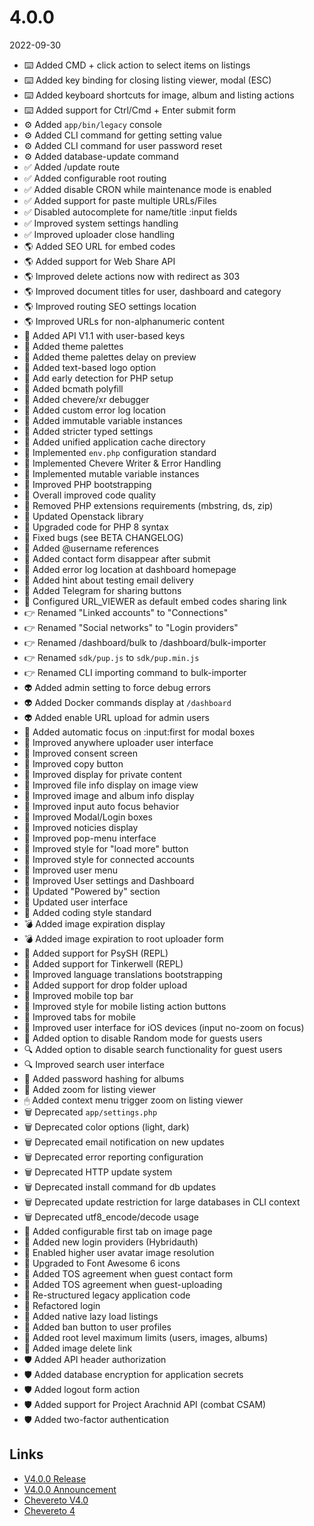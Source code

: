 # 4.0.0

2022-09-30

- ⌨️ Added CMD + click action to select items on listings
- ⌨️ Added key binding for closing listing viewer, modal (ESC)
- ⌨️ Added keyboard shortcuts for image, album and listing actions
- ⌨️ Added support for Ctrl/Cmd + Enter submit form
- ⚙️ Added `app/bin/legacy` console
- ⚙️ Added CLI command for getting setting value
- ⚙️ Added CLI command for user password reset
- ⚙️ Added database-update command
- ✅ Added /update route
- ✅ Added configurable root routing
- ✅ Added disable CRON while maintenance mode is enabled
- ✅ Added support for paste multiple URLs/Files
- ✅ Disabled autocomplete for name/title :input fields
- ✅ Improved system settings handling
- ✅ Improved uploader close handling
- 🌎 Added SEO URL for embed codes
- 🌎 Added support for Web Share API
- 🌎 Improved delete actions now with redirect as 303
- 🌎 Improved document titles for user, dashboard and category
- 🌎 Improved routing SEO settings location
- 🌎 Improved URLs for non-alphanumeric content
- 🎉 Added API V1.1 with user-based keys
- 🎨 Added theme palettes
- 🎨 Added theme palettes delay on preview
- 🐎 Added text-based logo option
- 🐘 Add early detection for PHP setup
- 🐘 Added bcmath polyfill
- 🐘 Added chevere/xr debugger
- 🐘 Added custom error log location
- 🐘 Added immutable variable instances
- 🐘 Added stricter typed settings
- 🐘 Added unified application cache directory
- 🐘 Implemented `env.php` configuration standard
- 🐘 Implemented Chevere Writer & Error Handling
- 🐘 Implemented mutable variable instances
- 🐘 Improved PHP bootstrapping
- 🐘 Overall improved code quality
- 🐘 Removed PHP extensions requirements (mbstring, ds, zip)
- 🐘 Updated Openstack library
- 🐘 Upgraded code for PHP 8 syntax
- 🐞 Fixed bugs (see BETA CHANGELOG)
- 👀 Added @username references
- 👀 Added contact form disappear after submit
- 👀 Added error log location at dashboard homepage
- 👀 Added hint about testing email delivery
- 👀 Added Telegram for sharing buttons
- 👀 Configured URL_VIEWER as default embed codes sharing link
- 👉 Renamed "Linked accounts" to "Connections"
- 👉 Renamed "Social networks" to "Login providers"
- 👉 Renamed /dashboard/bulk to /dashboard/bulk-importer
- 👉 Renamed `sdk/pup.js` to `sdk/pup.min.js`
- 👉 Renamed CLI importing command to bulk-importer
- 👽 Added admin setting to force debug errors
- 👽 Added Docker commands display at `/dashboard`
- 👽 Added enable URL upload for admin users
- 💅 Added automatic focus on :input:first for modal boxes
- 💅 Improved anywhere uploader user interface
- 💅 Improved consent screen
- 💅 Improved copy button
- 💅 Improved display for private content
- 💅 Improved file info display on image view
- 💅 Improved image and album info display
- 💅 Improved input auto focus behavior
- 💅 Improved Modal/Login boxes
- 💅 Improved noticies display
- 💅 Improved pop-menu interface
- 💅 Improved style for "load more" button
- 💅 Improved style for connected accounts
- 💅 Improved user menu
- 💅 Improved User settings and Dashboard
- 💅 Updated "Powered by" section
- 💅 Updated user interface
- 💎 Added coding style standard
- 💣 Added image expiration display
- 💣 Added image expiration to root uploader form
- 💫 Added support for PsySH (REPL)
- 💫 Added support for Tinkerwell (REPL)
- 💬 Improved language translations bootstrapping
- 📁 Added support for drop folder upload
- 📱 Improved mobile top bar
- 📱 Improved style for mobile listing action buttons
- 📱 Improved tabs for mobile
- 📱 Improved user interface for iOS devices (input no-zoom on focus)
- 🔀 Added option to disable Random mode for guests users
- 🔍️ Added option to disable search functionality for guest users
- 🔍 Improved search user interface
- 🔐 Added password hashing for albums
- 🔭 Added zoom for listing viewer
- 🖱 Added context menu trigger zoom on listing viewer
- 🗑 Deprecated `app/settings.php`
- 🗑 Deprecated color options (light, dark)
- 🗑 Deprecated email notification on new updates
- 🗑 Deprecated error reporting configuration
- 🗑 Deprecated HTTP update system
- 🗑 Deprecated install command for db updates
- 🗑 Deprecated update restriction for large databases in CLI context
- 🗑 Deprecated utf8_encode/decode usage
- 🤠 Added configurable first tab on image page
- 🤠 Added new login providers (Hybridauth)
- 🤠 Enabled higher user avatar image resolution
- 🤠 Upgraded to Font Awesome 6 icons
- 🥁 Added TOS agreement when guest contact form
- 🥁 Added TOS agreement when guest-uploading
- 🧽 Re-structured legacy application code
- 🧽 Refactored login
- 🚅 Added native lazy load listings
- 🚧 Added ban button to user profiles
- 🚧 Added root level maximum limits (users, images, albums)
- 🚩 Added image delete link
- 🛡 Added API header authorization
- 🛡 Added database encryption for application secrets
- 🛡 Added logout form action
- 🛡 Added support for Project Arachnid API (combat CSAM)
- 🛡 Added two-factor authentication

## Links

- [V4.0.0 Release](https://chevereto.com/community/threads/4-0-0.14535/)
- [V4.0.0 Announcement](https://chevereto.com/community/threads/chevereto-v4-0-0-announcement.14479/)
- [Chevereto V4.0](https://blog.chevereto.com/2022/09/22/chevereto-4-0/)
- [Chevereto 4](https://rodolfoberrios.com/2022/09/20/chevereto-4/)

